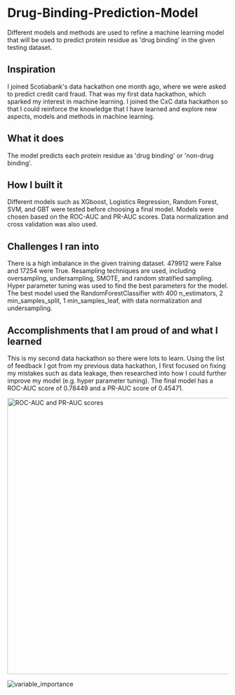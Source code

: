 # Drug-Binding-Prediction-Model
Different models and methods are used to refine a machine learning model that will be used to predict protein residue as 'drug binding' in the given testing dataset.

## Inspiration
I joined Scotiabank's data hackathon one month ago, where we were asked to predict credit card fraud. 
 That was my first data hackathon, which sparked my interest in machine learning.  I joined the CxC data hackathon so that I could reinforce the knowledge that I have learned and explore new aspects, models and methods in machine learning.

## What it does
The model predicts each protein residue as 'drug binding' or 'non-drug binding'.

## How I built it
Different models such as XGboost, Logistics Regression, Random Forest, SVM, and GBT were tested before choosing a final model.  Models were chosen based on the ROC-AUC and PR-AUC scores.  Data normalization and cross validation was also used.

## Challenges I ran into
There is a high imbalance in the given training dataset.  479912 were False and 17254 were True.  Resampling techniques are used, including oversampling, undersampling, SMOTE, and random stratified sampling.  Hyper parameter tuning was used to find the best parameters for the model.   The best model used the RandomForestClassifier with 400 n_estimators, 2 min_samples_split, 1 min_samples_leaf, with data normalization and undersampling.

## Accomplishments that I am proud of and what I learned
This is my second data hackathon so there were lots to learn.  Using the list of feedback I got from my previous data hackathon, I first focused on fixing my mistakes such as data leakage, then researched into how I could further improve my model (e.g. hyper parameter tuning).  The final model has a ROC-AUC score of 0.78449 and a PR-AUC score of 0.45471.

<img width="628" alt="ROC-AUC and PR-AUC scores" src="https://user-images.githubusercontent.com/35803959/221044626-5fe3cf1c-0a0e-4638-8c54-ae6ed9182249.png">

![variable_importance](https://user-images.githubusercontent.com/35803959/221044730-da3fd2da-ae6c-474a-a7ad-4e11531b7167.png)
